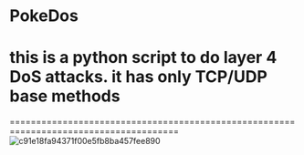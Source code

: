 # PokeDos
this is a python script to do layer 4 DoS attacks. it has only TCP/UDP base methods
======================================================================================
======================================================================================
![c91e18fa94371f00e5fb8ba457fee890](https://user-images.githubusercontent.com/71217920/194714548-c2761241-7dbe-44ff-9e6e-cf890226e866.png)
